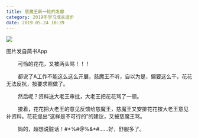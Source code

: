 ```yaml
---
title: 慈魔王新一轮的发癫
category: 2019年学习成长进步
date: 2019.05.24 10:39
---
```


![](https://markdown-1301532546.cos.ap-guangzhou.myqcloud.com/peipei_blog/20210921145631.jpeg)  

图片发自简书App

        可怜的花花，又被两头骂！！！

        都说了A工作不能这么这么开展，慈魔王不听，自以为是，偏要这么干。花花无法反抗，按要求照做了。  

        然后呢？资料送大老王审批，大老王把花花骂了一顿。  

        接着，花花把大老王的意见反馈给慈魔王，慈魔王又安排花花按大老王意见补资料。花花提出“这样是不可行的”的建议，又被慈魔王骂。  

        妈的，超想说脏话！#\*\%#\@\%\&\*#……好，舒服多了。